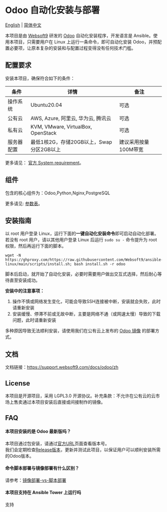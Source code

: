 
# Odoo 自动化安装与部署

[English](/README.md) | [简体中文](/README-zh.md)  

本项目是由 [Websoft9](https://www.websoft9.com) 研发的 [Odoo](https://www.odoo.com/) 自动化安装程序，开发语言是 Ansible。使用本项目，只需要用户在 Linux 上运行一条命令，即可自动化安装 Odoo，并预配置必要项，让原本复杂的安装和与配置过程变得没有任何技术门槛。

## 配置要求

安装本项目，确保符合如下的条件：

| 条件       | 详情       | 备注  |
| ------------ | ------------ | ----- |
| 操作系统       | Ubuntu20.04|  可选  |
| 公有云| AWS, Azure, 阿里云, 华为云, 腾讯云 | 可选 |
| 私有云|  KVM, VMware, VirtualBox, OpenStack | 可选 |
| 服务器配置 | 最低1核2G，存储20GB以上，Swap分区2GB以上 |  建议采用按量100M带宽 |

更多请见： [官方 System requirement](https://www.odoo.com/forum/help-1/if-i-plan-for-100-users-what-are-some-suggestions-for-server-requirements-121217)。

## 组件

包含的核心组件为：Odoo,Python,Nginx,PostgreSQL  

更多请见: [参数表](/docs/zh/stack-components.md)。

## 安装指南

以 root 用户登录 Linux，运行下面的**一键自动化安装命令**即可启动自动化部署。若没有 root 用户，请以其他用户登录 Linux 后运行 `sudo su -` 命令提升为 root 权限，然后再运行下面的脚本。

```
wget -N https://ghproxy.com/https://raw.githubusercontent.com/Websoft9/ansible-linux/main/scripts/install.sh; bash install.sh -r odoo
```

脚本后启动，就开始了自动化安装，必要时需要用户做出交互式选择，然后耐心等待直至安装成功。

**安装中的注意事项：**  

1. 操作不慎或网络发生变化，可能会导致SSH连接被中断，安装就会失败，此时请重新安装
2. 安装缓慢、停滞不前或无故中断，主要是网络不通（或网速太慢）导致的下载问题，此时请重新安装

多种原因导致无法顺利安装，请使用我们在公有云上发布的 [Odoo 镜像](https://apps.websoft9.com/odoo) 的部署方式。


## 文档

文档链接：https://support.websoft9.com/docs/odoo/zh

## License

本项目是开源项目，采用 LGPL3.0 开源协议。补充条款：不允许在公有云的云市场上售卖通过本项目安装后直接或间接制作的镜像。

## FAQ

#### 本项目安装的是 Odoo 最新版吗？

本项目通过包安装，请通过[官方URL](https://nightly.odoo.com/)页面查看版本号。  
我们会定期检查[Release版本](https://github.com/Websoft9/ansible-odoo/releases)，更新并测试此项目，以保证用户可以顺利安装所需的Odoo版本。 
 
#### 命令脚本部署与镜像部署有什么区别？

请参考：[镜像部署-vs-脚本部署](https://support.websoft9.com/docs/faq/zh/bz-product.html#镜像部署-vs-脚本部署)

#### 本项目支持在 Ansible Tower 上运行吗
支持

